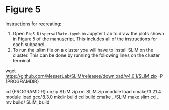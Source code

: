 # Figure 5

Instructions for recreating:

1) Open `Fig5_DispersalRate.ipynb` in Jupyter Lab to draw the plots shown in Figure 5 of the manuscript. This includes all of the instructions for each subpanel.
2) To run the .slim file on a cluster you will have to install SLiM on the cluster. This can be done by running the following lines on the cluster terminal

wget https://github.com/MesserLab/SLiM/releases/download/v4.0.1/SLiM.zip -P {PROGRAMDIR} 

cd {PROGRAMDIR}
unzip SLiM.zip
rm SLiM.zip
module load cmake/3.21.4
module load gcc/8.3.0
mkdir build
cd build
cmake ../SLiM
make slim
cd .. 
mv build/ SLiM_build
